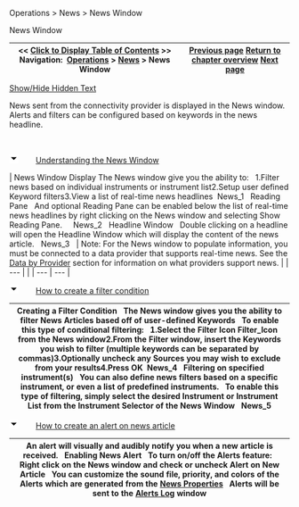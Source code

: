 ﻿


Operations \> News \> News Window






















News Window







| \<\< [Click to Display Table of Contents](news_window.md) \>\> **Navigation:**     [Operations](operations-1.md) \> [News](news-1.md) \> News Window | [Previous page](news-1.md) [Return to chapter overview](news-1.md) [Next page](news_properties-1.md) |
| --- | --- |




[Show/Hide Hidden Text](javascript:HMToggleExpandAll(!HMAnyToggleOpen()) "Click to open/close expanding sections")









News sent from the connectivity provider is displayed in the News window. Alerts and filters can be configured based on keywords in the news headline.


 


![tog_minus](tog_minus-1.gif)        [Understanding the News Window](javascript:HMToggle('toggle','UnderstandingTheNewsWindow','UnderstandingTheNewsWindow_ICON'))




| News Window Display The News window give you the ability to:   1\.Filter news based on individual instruments or instrument list2\.Setup user defined Keyword filters3\.View a list of real\-time news headlines  News_1   Reading Pane   And optional Reading Pane can be enabled below the list of real\-time news headlines by right clicking on the News window and selecting Show Reading Pane.     News_2   Headline Window   Double clicking on a headline will open the Headline Window which will display the content of the news article.   News_3     | Note: For the News window to populate information, you must be connected to a data provider that supports real\-time news. See the [Data by Provider](data_by_provider-1.md) section for information on what providers support news. | | --- | |
| --- | --- |



![tog_minus](tog_minus-1.gif)        [How to create a filter condition](javascript:HMToggle('toggle','HowToCreateAFilterCondition','HowToCreateAFilterCondition_ICON'))




| Creating a Filter Condition   The News window gives you the ability to filter News Articles based off of user\-defined Keywords   To enable this type of conditional filtering:    1\.Select the Filter Icon Filter_Icon  from the News window2\.From the Filter window, insert the Keywords you wish to filter (multiple keywords can be separated by commas)3\.Optionally uncheck any Sources you may wish to exclude from your results4\.Press OK  News_4   Filtering on specified instrument(s)   You can also define news filters based on a specific instrument, or even a list of predefined instruments.   To enable this type of filtering, simply select the desired Instrument or Instrument List from the Instrument Selector of the News Window   News_5 |
| --- |



![tog_minus](tog_minus-1.gif)        [How to create an alert on news article](javascript:HMToggle('toggle','HowToCreateAnAlertOnNewsArticle','HowToCreateAnAlertOnNewsArticle_ICON'))




| An alert will visually and audibly notify you when a new article is received.    Enabling News Alert   To turn on/off the Alerts feature:   Right click on the News window and check or uncheck Alert on New Article    You can customize the sound file, priority, and colors of the Alerts which are generated from the [News Properties](news_properties-1.md)   Alerts will be sent to the [Alerts Log](alerts_log-1.md) window |
| --- |










